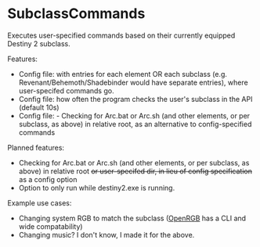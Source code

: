 # SubclassCommands
Executes user-specified commands based on their currently equipped Destiny 2 subclass.

Features:
- Config file: with entries for each element OR each subclass (e.g. Revenant/Behemoth/Shadebinder would have separate entries), where user-specifed commands go.
- Config file: how often the program checks the user's subclass in the API (default 10s)
- Config file: - Checking for Arc.bat or Arc.sh (and other elements, or per subclass, as above) in relative root, as an alternative to config-specified commands


Planned features:
- Checking for Arc.bat or Arc.sh (and other elements, or per subclass, as above) in relative root ~~or user-specifed dir, in lieu of config specification~~ as a config option
- Option to only run while destiny2.exe is running.

Example use cases:
- Changing system RGB to match the subclass ([OpenRGB](https://openrgb.org/) has a CLI and wide compatability)
- Changing music? I don't know, I made it for the above.


